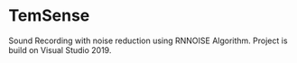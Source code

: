 # TemSense
Sound Recording with noise reduction using RNNOISE Algorithm.
Project is build on Visual Studio 2019.
